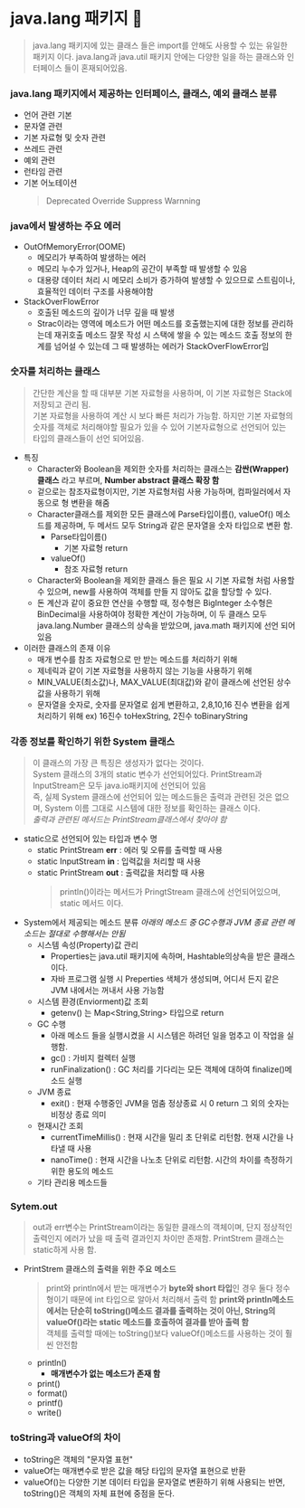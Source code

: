 # java.lang 패키지 📌
> java.lang 패키지에 있는 클래스 들은 import를 안해도 사용할 수 있는 유일한 패키지 이다.
> java.lang과 java.util 패키지 안에는 다양한 일을 하는 클래스와 인터페이스 들이 혼재되어있음.

### java.lang 패키지에서 제공하는 인터페이스, 클래스, 예외 클래스 분류
* 언어 관련 기본
* 문자열 관련
* 기본 자료형 및 숫자 관련
* 쓰레드 관련
* 예외 관련
* 런타임 관련
* 기본 어노테이션
  > Deprecated
  > Override
  > Suppress Warnning

### java에서 발생하는 주요 에러
* OutOfMemoryError(OOME) 
  * 메모리가 부족하여 발생하는 에러
  * 메모리 누수가 있거나, Heap의 공간이 부족할 때 발생할 수 있음
  * 대용량 데이터 처리 시 메모리 소비가 증가하여 발생할 수 있으므로 스트림이나,효율적인 데이터 구조를 사용해야함
* StackOverFlowError 
  * 호출된 메소드의 깊이가 너무 깊을 때 발생
  * Strac이라는 영역에 메소드가 어떤 메소드를 호출했는지에 대한 정보를 관리하는데 재귀호출 메소드 잘못 작성 시
    스택에 쌓을 수 있는 메소드 호출 정보의 한계를 넘어설 수 있는데 그 때 발생하는 에러가 StackOverFlowError임

### 숫자를 처리하는 클래스
> 간단한 계산을 할 때 대부분 기본 자료형을 사용하며, 이 기본 자료형은 Stack에 저장되고 관리 됨.   
> 기본 자료형을 사용하여 계산 시 보다 빠른 처리가 가능함.
> 하지만 기본 자료형의 숫자를 객체로 처리해야할 필요가 있을 수 있어 기본자료형으로 선언되어 있는 타입의 클래스들이 선언 되어있음.
  * 특징
    * Character와 Boolean을 제외한 숫자를 처리하는 클래스는 **감싼(Wrapper)클래스** 라고 부르며, **Number abstract 클래스 확장 함**
    * 겉으로는 참조자료형이지만, 기본 자료형처럼 사용 가능하며, 컴파일러에서 자동으로 형 변환을 해줌
    * Character클래스를 제외한 모든 클래스에 Parse타입이름(), valueOf() 메소드를 제공하며, 두 메서드 모두 String과 같은 문자열을 숫자 타입으로 변환 함.
        * Parse타입이름()
          * 기본 자료형 return
        * valueOf()
          * 참조 자료형 return
    * Character와 Boolean을 제외한 클래스 들은 필요 시 기본 자료형 처럼 사용할 수 있으며, new를 사용하여 객체를 만들 지 않아도 값을 할당할 수 있다.
    * 돈 계산과 같이 중요한 연산을 수행할 때, 정수형은 BigInteger 소수형은 BinDecimal을 사용하여야 정확한 계산이 가능하며,
      이 두 클래스 모두 java.lang.Number 클래스의 상속을 받았으며, java.math 패키지에 선언 되어있음
  * 이러한 클래스의 존재 이유
    * 매개 변수를 참조 자료형으로 만 받는 메소드를 처리하기 위해
    * 제네릭과 같이 기본 자료형을 사용하지 않는 기능을 사용하기 위해
    * MIN_VALUE(최소값)나, MAX_VALUE(최대값)와 같이 클래스에 선언된 상수 값을 사용하기 위해
    * 문자열을 숫자로, 숫자를 문자열로 쉽게 변환하고, 2,8,10,16 진수 변환을 쉽게 처리하기 위해 ex) 16진수 toHexString, 2진수 toBinaryString
      
### 각종 정보를 확인하기 위한 System 클래스
> 이 클래스의 가장 큰 특징은 생성자가 없다는 것이다.   
> System 클래스의 3개의 static 변수가 선언되어있다.
> PrintStream과 InputStream은 모두 java.io패키지에 선언되어 있음    
> 즉, 실제 System 클래스에 선언되어 있는 메소드들은 출력과 관련된 것은 없으며, System 이름 그대로 시스템에 대한 정보를 확인하는 클래스 이다.   
> *출력과 관련된 메서드는 PrintStream클래스에서 찾아야 함*  
  * static으로 선언되어 있는 타입과 변수 명
    * static PrintStream **err** : 에러 및 오류를 출력할 때 사용
    * static InputStream **in** : 입력값을 처리할 때 사용
    * static PrintStream **out** : 출력값을 처리할 때 사용
      > println()이라는 메서드가 PringtStream 클래스에 선언되어있으며, static 메서드 이다.
  * System에서 제공되는 메소드 분류
    *아래의 메소드 중 GC수행과 JVM 종료 관련 메소드는 절대로 수행해서는 안됨*
    * 시스템 속성(Property)값 관리
      * Properties는 java.util 패키지에 속하며, Hashtable의상속을 받은 클래스 이다.
      * 자바 프로그램 실행 시 Preperties 색체가 생성되며, 어디서 든지 같은 JVM 내에서는 꺼내서 사용 가능함
    * 시스템 환경(Enviorment)값 조회
      * getenv() 는 Map<String,String> 타입으로 return
    * GC 수행
      * 아래 메소드 들을 실행시켰을 시 시스템은 하려던 일을 멈추고 이 작업을 실행함.
      * gc() : 가비지 컬렉터 실행
      * runFinalization() : GC 처리를 기다리는 모든 객체에 대하여 finalize()메소드 실행
    * JVM 종료
      * exit() : 현재 수행중인 JVM을 멈춤 정상종료 시 0 return 그 외의 숫자는 비정상 종료 의미
    * 현재시간 조회
      * currentTimeMillis() : 현재 시간을 밀리 초 단위로 리턴함. 현재 시간을 나타낼 때 사용
      * nanoTime() : 현재 시간을 나노초 단위로 리턴함. 시간의 차이를 측정하기 위한 용도의 메소드
    * 기타 관리용 메소드들

### Sytem.out
> out과 err변수는 PrintStream이라는 동일한 클래스의 객체이며, 단지 정상적인 출력인지 에러가 났을 때 출력 결과인지 차이만 존재함.
> PrintStrem 클래스는 static하게 사용 함.
  * PrintStrem 클래스의 출력을 위한 주요 메소드
    > print와 println에서 받는 매개변수가 **byte와 short 타입**인 경우 둘다 정수형이기 때문에 int 타입으로 알아서 처리해서 출력 함
    > **print와 println메소드 에서는 단순히 toString()메소드 결과를 출력하는 것이 아닌, String의 valueOf()라는 static 메소드를 호출하여 결과를 받아 출력 함**   
    > 객체를 출력할 때에는 toString()보다 valueOf()메소드를 사용하는 것이 훨씬 안전함
    * println()
      * **매개변수가 없는 메소드가 존재 함**
    * print()
    * format()
    * printf()
    * write()

### toString과 valueOf의 차이
  * toString은 객체의 "문자열 표현"
  * valueOf는 매개변수로 받은 값을 해당 타입의 문자열 표현으로 반환
  * valueOf()는 다양한 기본 데이터 타입을 문자열로 변환하기 위해 사용되는 반면, toString()은 객체의 자체 표현에 중점을 둔다.
   
